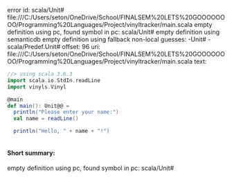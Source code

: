 error id: scala/Unit#
file:///C:/Users/seton/OneDrive/School/FINALSEM%20LETS%20GOOOOOOOO/Programming%20Languages/Project/vinyltracker/main.scala
empty definition using pc, found symbol in pc: scala/Unit#
empty definition using semanticdb
empty definition using fallback
non-local guesses:
	 -Unit#
	 -scala/Predef.Unit#
offset: 96
uri: file:///C:/Users/seton/OneDrive/School/FINALSEM%20LETS%20GOOOOOOOO/Programming%20Languages/Project/vinyltracker/main.scala
text:
```scala
//> using scala 3.6.3
import scala.io.StdIn.readLine
import vinyls.Vinyl

@main
def main(): Unit@@ =
  println("Please enter your name:")
  val name = readLine()

  println("Hello, " + name + "!")



```


#### Short summary: 

empty definition using pc, found symbol in pc: scala/Unit#